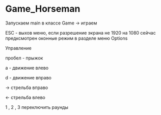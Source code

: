 # Game_Horseman

Запускаем main в классе Game -> играем

ESC  - выхов меню, если разрешение экрана не 1920 на 1080 сейчас предксмотрен оконные режим в разделе меню Options

Управление

пробел - прыжок 

a - движение влево

d - движение вправо

-> стрельба вправо

<- стрельба влево

1 , 2 , 3 переключить раунды 
